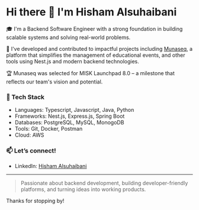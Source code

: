 # Hi there 👋 I'm Hisham Alsuhaibani

🎓 I'm a Backend Software Engineer with a strong foundation in building scalable systems and solving real-world problems.

🚀 I've developed and contributed to impactful projects including [Munaseq](https://munaseq.site), a platform that simplifies the management of educational events, and other tools using Nest.js and modern backend technologies.

🏆 Munaseq was selected for MISK Launchpad 8.0 – a milestone that reflects our team's vision and potential.

### 🧰 Tech Stack
- Languages: Typescript, Javascript, Java, Python
- Frameworks: Nest.js, Express.js, Spring Boot
- Databases: PostgreSQL, MySQL, MonogoDB
- Tools: Git, Docker, Postman 
- Cloud: AWS 

### 📫 Let’s connect!
- LinkedIn: [Hisham Alsuhaibani](https://www.linkedin.com/in/hisham-alsuhaibani-649a8a238/)

---

> Passionate about backend development, building developer-friendly platforms, and turning ideas into working products.

Thanks for stopping by!
